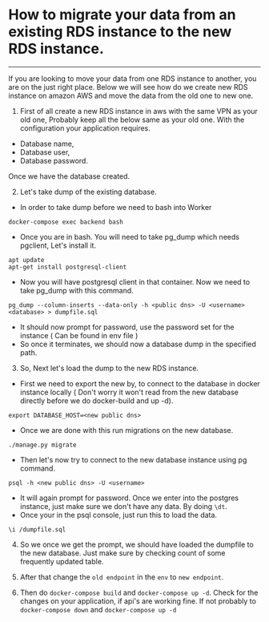 # How to migrate your data from an existing RDS instance to the new RDS instance.
---

If you are looking to move your data from one RDS instance to another, you are on the just right place. Below we will see how do we create new RDS instance on amazon AWS and move the data from the old one to new one.

1. First of all create a new RDS instance in aws with the same VPN as your old one, Probably keep all the below same as your old one. With the configuration your application requires.

* Database name,
* Database user,
* Database password.

Once we have the database created.

2. Let's take dump of the existing database.

* In order to take dump before we need to bash into Worker
```
docker-compose exec backend bash
```
* Once you are in bash. You will need to take pg_dump which needs pgclient, Let's install it.
```
apt update
apt-get install postgresql-client
```
* Now you will have postgresql client in that container. Now we need to take pg_dump with this command.
```
pg_dump --column-inserts --data-only -h <public dns> -U <username> <database> > dumpfile.sql
```
* It should now prompt for password, use the password set for the instance ( Can be found in env file )
* So once it terminates, we should now a database dump in the specified path.

3. So, Next let's load the dump to the new RDS instance.

* First we need to export the new <host> by, to connect to the database in docker instance locally ( Don't worry it won't read from the new database directly before we do docker-build and up -d).
```
export DATABASE_HOST=<new public dns>
```
* Once we are done with this run migrations on the new database.
```
./manage.py migrate
```
* Then let's now try to connect to the new database instance using pg command.
```
psql -h <new public dns> -U <username>
```
* It will again prompt for password. Once we enter into the postgres instance, just make sure we don't have any data. By doing `\dt`.
* Once your in the psql console, just run this to load the data.
```
\i /dumpfile.sql
```

4. So we once we get the prompt, we should have loaded the dumpfile to the new database. Just make sure by checking count of some frequently updated table.

5. After that change the `old endpoint` in the `env` to `new endpoint`.
6. Then do `docker-compose build` and `docker-compose up -d`. Check for the changes on your application, if api's are working fine. If not probably to `docker-compose down` and `docker-compose up -d`
